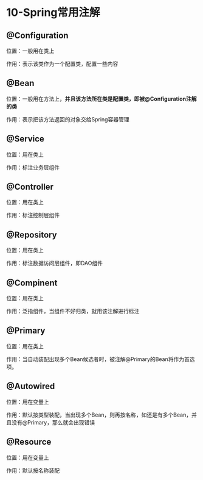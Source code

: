 # 10-Spring常用注解

## @Configuration

位置：一般用在类上

作用：表示该类作为一个配置类，配置一些内容

## @Bean

位置：一般用在方法上，**并且该方法所在类是配置类，即被@Configuration注解的类**

作用：表示把该方法返回的对象交给Spring容器管理

## @Service

位置：用在类上

作用：标注业务层组件

## @Controller

位置：用在类上

作用：标注控制层组件

## @Repository

位置：用在类上

作用：标注数据访问层组件，即DAO组件

## @Compinent

位置：用在类上

作用：泛指组件，当组件不好归类，就用该注解进行标注

## @Primary

位置：用在类上

作用：当自动装配出现多个Bean候选者时，被注解@Primary的Bean将作为首选项。

## @Autowired

位置：用在变量上

作用：默认按类型装配，当出现多个Bean，则再按名称，如还是有多个Bean，并且没有@Primary，那么就会出现错误

## @Resource

位置：用在变量上

作用：默认按名称装配
